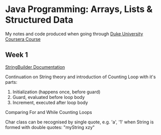 # Java Programming: Arrays, Lists & Structured Data
My notes and code produced when going through [Duke University Coursera Course](https://www.coursera.org/learn/java-programming-arrays-lists-data/)

## Week 1
[StringBuilder Documentation](https://docs.oracle.com/en/java/javase/14/docs/api/java.base/java/lang/StringBuilder.html)

Continuation on String theory and introduction of Counting Loop with it's parts:
1. Initialization (happens once, before guard)
2. Guard, evaluated before loop body
3. Increment, executed after loop body

Comparing For and While Counting Loops

Char class can be recognised by single quote, e.g. 'a', '1' when String is formed with double quotes: "myString xzy"

